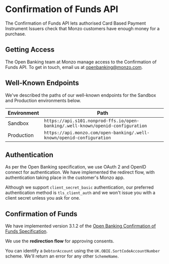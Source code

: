 # Confirmation of Funds API

The Confirmation of Funds API lets authorised Card Based Payment Instrument Issuers check that Monzo customers have 
enough money for a purchase. 

## Getting Access

The Open Banking team at Monzo manage access to the Confirmation of Funds API. To get in touch, email us at 
[openbanking@monzo.com](mailto:openbanking@monzo.com).

## Well-Known Endpoints

We've described the paths of our well-known endpoints for the Sandbox and Production environments below.

<span class="hide">Environment</span> | <span class="hide">Path</span>
------------------------------------|--------------------------------------
Sandbox | `https://api.s101.nonprod-ffs.io/open-banking/.well-known/openid-configuration`
Production | `https://api.monzo.com/open-banking/.well-known/openid-configuration`

## Authentication
As per the Open Banking specification, we use OAuth 2 and OpenID connect for authentication. We have implemented the 
redirect flow, with authentication taking place in the customer's Monzo app.

Although we support `client_secret_basic` authentication, our preferred authentication method is `tls_client_auth` and
we won't issue you with a client secret unless you ask for one.

## Confirmation of Funds
We have implemented version 3.1.2 of the [Open Banking Confirmation of Funds Specification](https://openbanking.atlassian.net/wiki/spaces/DZ/pages/1077806537/Confirmation+of+Funds+API+Specification+-+v3.1.2).

We use the **redirection flow** for approving consents.

You can identify a `DebtorAccount` using the `UK.OBIE.SortCodeAccountNumber` scheme. We'll return an error for any 
other `SchemeName`.